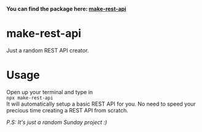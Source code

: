 **You can find the package here: [make-rest-api](https://www.npmjs.com/package/make-rest-api)**

# make-rest-api
Just a random REST API creator.

# Usage
Open up your terminal and type in<br>
```npx make-rest-api```<br>
It will automatically setup a basic REST API for you. No need to speed your precious time creating a REST API from scratch.

_P.S: It's just a random Sunday project :)_

